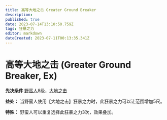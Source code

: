 ```yaml
---
title: 高等大地之击 Greater Ground Breaker
description: 
published: true
date: 2023-07-14T13:10:50.759Z
tags: 狂暴之力
editor: markdown
dateCreated: 2023-07-11T00:13:35.341Z
---
```


# 高等大地之击 (Greater Ground Breaker, Ex)

**先决条件** [野蛮人](/野蛮人)8级，[大地之击](/狂暴之力/大地之击)

**益处：** 当野蛮人使用【大地之击】狂暴之力时，此狂暴之力可以让范围增加5尺。

**特殊：** 野蛮人可以重复选择此狂暴之力3次，效果叠加。
